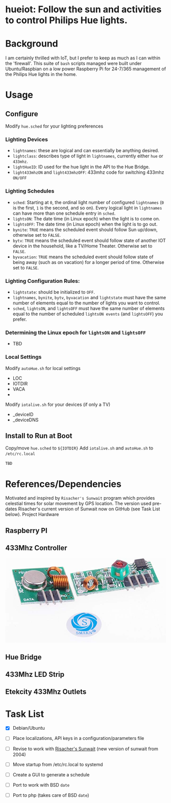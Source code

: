 # hueiot: Follow the sun and activities to control Philips Hue lights.

# Background

I am certainly thrilled with IoT, but I prefer to keep as much as I can within the 'firewall'. This suite of ```bash``` scripts managed were built under Ubuntu/Raspbian on a low power Raspberry Pi for 24-7/365 management of the Philips Hue lights in the home.

# Usage
## Configure
Modify ```hue.sched``` for your lighting preferences
### Lighting Devices
* ```lightnames```: these are logical and can essentially be anything desired.
* ```lightclass```: describes type of light in ```lightnames```, currently either ```hue``` or ```433mhz```.
* ```lightHueID```: ID used for the hue light in the API to the Hue Bridge.
* ```light433mhzON``` and ```light433mhzOFF```: 433mhz code for switching 433mhz ```ON/OFF```
### Lighting Schedules
* ```sched```: Starting at ```0```, the ordinal light number of configured ```lightnames``` (```0``` is the first, ```1``` is the second, and so on). Every logical light in ```lightnames``` can have more than one schedule entry in ```sched```.
* ```lightsON```: The date time (in Linux epoch) when the light is to come on.
* ```lightsOFF```: The date time (in Linux epoch) when the light is to go out.
* ```bynite```: ```TRUE``` means the scheduled event should follow Sun up/down, otherwise set to ```FALSE```.
* ```bytv```: ```TRUE``` means the scheduled event should follow state of another IOT device in the household, like a TV/Home Theater. Otherwise set to ```FALSE```.
* ```byvacation```: ```TRUE``` means the scheduled event should follow state of being away (such as on vacation) for a longer period of time.  Otherwise set to ```FALSE```.
### Lighting Configuration Rules:
* ```lightstate```: should be initialized to ```OFF```.
* ```lightnames```, ```bynite```, ```bytv```, ```byvacation``` and ```lightstate``` must have the same number of elements equal to the number of lights you want to control.
*  ```sched```, ```lightsON```, and ```lightsOFF```  must have the same number of elements equal to the number of scheduled ```lightsON events``` (and ```lightsOFF```) you prefer.
### Determining the Linux epoch for ```lightsON``` and ```lightsOFF```
* TBD
### Local Settings
Modify ```autoHue.sh``` for local settings
* LOC
* IOTDIR
* VACA
* 
Modify ```iotalive.sh``` for your devices (if only a TV)
* _deviceID
* _deviceDNS
## Install to Run at Boot
Copy/move ```hue.sched``` to ```${IOTDIR}```
Add ```iotalive.sh``` and ```autoHue.sh``` to ```/etc/rc.local```

```
TBD
```

# References/Dependencies
Motivated and inspired by ```Risacher's Sunwait``` program which provides celestial times for solar movement by GPS location. The version used pre-dates Risacher's current version of Sunwait now on GitHub (see Task List below).
Project Hardware
## Raspberry PI
## 433Mhz Controller
![433Mhz Controller](/images/433mhzCtrl.jpg)
## Hue Bridge
## 433Mhz LED Strip
## Etekcity 433Mhz Outlets
# Task List
- [x] Debian/Ubuntu
- [ ] Place localizations, API keys in a configuration/parameters file
- [ ] Revise to work with [Risacher's Sunwait](https://github.com/risacher/sunwait.git) (new version of sunwait from 2004)
- [ ] Move startup from /etc/rc.local to systemd
- [ ] Create a GUI to generate a schedule
- [ ] Port to work with BSD ```date```
- [ ] Port to php (takes care of BSD ```date```)

